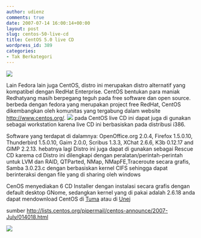 ```yaml
---
author: udienz
comments: true
date: 2007-07-14 16:00:14+00:00
layout: post
slug: centos-50-live-cd
title: CentOS 5.0 live CD
wordpress_id: 389
categories:
- Tak Berkategori
---
```


![](http://www.desktoplinux.com/files/misc/centos-thm.jpg)

Lain Fedora lain juga CentOS, distro ini merupakan distro alternatif yang kompatibel dengan RedHat Enterprise. CentOS bentukan para maniak Redhatyang masih berpegang teguh pada free software dan open source. berbeda dengan fedora yang merupakan project free RedHat, CentOS dikembangkan oleh komunitas yang tergabung dalam website http://www.centos.org/.
![](http://www.canekpelaez.com/pensadero/posts-images/2006/10/beryl.png)
pada CentOS live CD ini dapat juga di gunakan sebagai workstation karena live CD ini berbasiskan pada distribusi i386.

Software yang terdapat di dalamnya:
OpenOffice.org 2.0.4, Firefox 1.5.0.10, Thunderbird 1.5.0.10, Gaim 2.0.0, Scribus 1.3.3, XChat 2.6.6, K3b 0.12.17 and GIMP 2.2.13. hebatnya lagi Distro ini juga dapat di gunakan sebagai Rescue CD karema cd Distro ini dilengkapi dengan peralatan/perintah-perintah untuk LVM dan RAID, QTParted, NMap, NMapFE,Traceroute secara grafis, Samba 3.0.23.c dengan berbasiskan kernel CIFS sehingga dapat berinteraksi dengan file yang di sharing oleh windows

CenOS menyediakan 6 CD Installer dengan instalasi secara grafis dengan default desktop GNome, sedangkan kernel yang di pakai adalah 2.6.18
anda dapat mendownload CentOS di [Tuma](http://tuma.vlsm.org/pub/centos/5.0/isos/i386/) atau di [Unej](http://www.unej.ac.id/upt/ti/downloads/CentOS/)

sumber http://lists.centos.org/pipermail/centos-announce/2007-July/014018.html

![](http://majalah-linux.baliwae.com/wp-content/uploads/2007/04/centos5-shot3.jpg)
